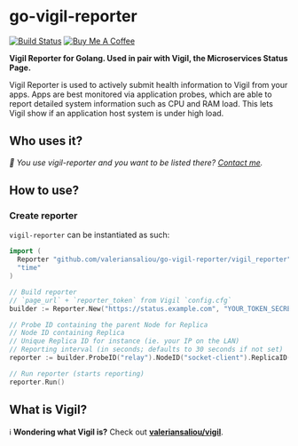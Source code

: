 # go-vigil-reporter

[![Build Status](https://img.shields.io/travis/valeriansaliou/go-vigil-reporter/master.svg)](https://travis-ci.org/valeriansaliou/go-vigil-reporter) [![Buy Me A Coffee](https://img.shields.io/badge/buy%20me%20a%20coffee-donate-yellow.svg)](https://www.buymeacoffee.com/valeriansaliou)

**Vigil Reporter for Golang. Used in pair with Vigil, the Microservices Status Page.**

Vigil Reporter is used to actively submit health information to Vigil from your apps. Apps are best monitored via application probes, which are able to report detailed system information such as CPU and RAM load. This lets Vigil show if an application host system is under high load.

## Who uses it?

_👋 You use vigil-reporter and you want to be listed there? [Contact me](https://valeriansaliou.name/)._

## How to use?

### Create reporter

`vigil-reporter` can be instantiated as such:

```go
import (
  Reporter "github.com/valeriansaliou/go-vigil-reporter/vigil_reporter"
  "time"
)

// Build reporter
// `page_url` + `reporter_token` from Vigil `config.cfg`
builder := Reporter.New("https://status.example.com", "YOUR_TOKEN_SECRET")

// Probe ID containing the parent Node for Replica
// Node ID containing Replica
// Unique Replica ID for instance (ie. your IP on the LAN)
// Reporting interval (in seconds; defaults to 30 seconds if not set)
reporter := builder.ProbeID("relay").NodeID("socket-client").ReplicaID("192.168.1.10").Interval(time.Duration(30 * time.Second)).Build()

// Run reporter (starts reporting)
reporter.Run()
```

## What is Vigil?

ℹ️ **Wondering what Vigil is?** Check out **[valeriansaliou/vigil](https://github.com/valeriansaliou/vigil)**.
